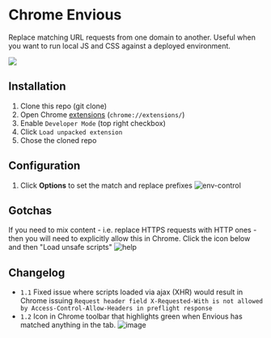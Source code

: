 # Chrome Envious
Replace matching URL requests from one domain to another. Useful when you want to run local JS and CSS against a deployed environment.

![](https://media.giphy.com/media/C0Q6ghc3txKus/giphy.gif)

## Installation
1. Clone this repo (git clone)
1. Open Chrome [extensions](chrome://extensions/) (`chrome://extensions/`)
1. Enable `Developer Mode` (top right checkbox)
1. Click `Load unpacked extension`
1. Chose the cloned repo

## Configuration
1. Click **Options** to set the match and replace prefixes ![env-control](https://cloud.githubusercontent.com/assets/799038/22305816/efc97280-e30a-11e6-9633-e31fd3bed93e.gif)

## Gotchas
If you need to mix content - i.e. replace HTTPS requests with HTTP ones - then you will need to explicitly allow this in Chrome. Click the icon below and then "Load unsafe scripts" ![help](https://cloud.githubusercontent.com/assets/799038/22305895/2af19e78-e30b-11e6-9101-2d82a065a988.png)

## Changelog
- `1.1` Fixed issue where scripts loaded via ajax (XHR) would result in Chrome issuing `Request header field X-Requested-With is not allowed by Access-Control-Allow-Headers in preflight response`
- `1.2` Icon in Chrome toolbar that highlights green when Envious has matched anything in the tab. ![image](https://cloud.githubusercontent.com/assets/799038/24532234/f496b99e-158c-11e7-8628-fa3f95aa3208.png)

